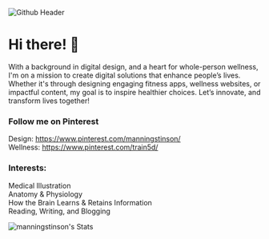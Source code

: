 ![Github Header](https://github.com/manningstinson/manningstinson/assets/104523090/93d6c665-d861-4db4-858e-1d1f52a5fdf2)

# Hi there! 👋
With a background in digital design, and a heart for whole-person wellness, I'm on a mission to create digital solutions that enhance people’s lives. Whether it's through designing engaging fitness apps, wellness websites, or impactful content, my goal is to inspire healthier choices. Let’s innovate, and transform lives together! 

### Follow me on Pinterest
Design: https://www.pinterest.com/manningstinson/ <br>
Wellness: https://www.pinterest.com/train5d/

### Interests:
Medical Illustration <br>
Anatomy & Physiology <br>
How the Brain Learns & Retains Information <br>
Reading, Writing, and Blogging

![manningstinson's Stats](https://github-readme-stats.vercel.app/api?username=manningstinson&theme=graywhite&show_icons=true&hide_border=false&count_private=false)

<!--
**manningstinson/manningstinson** is a ✨ _special_ ✨ repository because its `README.md` (this file) appears on your GitHub profile.

Here are some ideas to get you started:

- 🔭 I’m currently working on ...
- 🌱 I’m currently learning ...
- 👯 I’m looking to collaborate on ...
- 🤔 I’m looking for help with ...
- 💬 Ask me about ...
- 📫 How to reach me: ...
- 😄 Pronouns: ...
- ⚡ Fun fact: ...
-->
